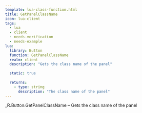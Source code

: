 ```yaml
---
template: lua-class-function.html
title: GetPanelClassName
icon: lua-client
tags:
  - lua
  - client
  - needs-verification
  - needs-example
lua:
  library: Button
  function: GetPanelClassName
  realm: client
  description: "Gets the class name of the panel"
  
  static: true
  
  returns:
    - type: string
      description: "The class name of the panel"
---
```


<div class="lua__search__keywords">
_R.Button.GetPanelClassName &#x2013; Gets the class name of the panel
</div>
